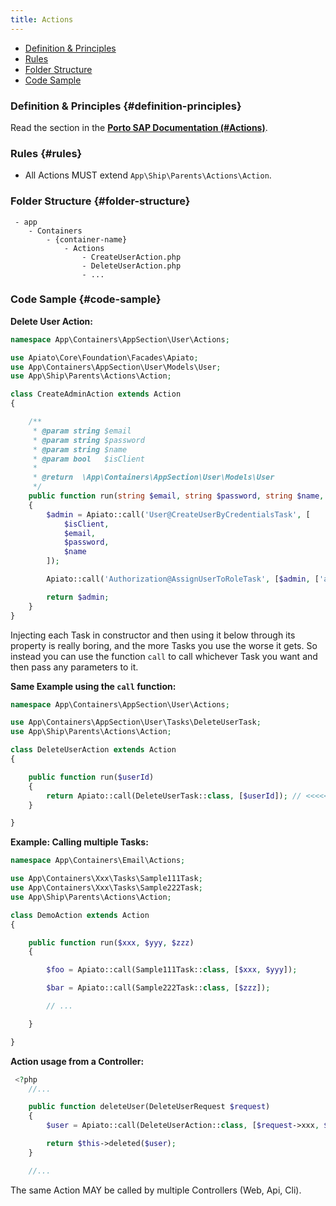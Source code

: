 ```yaml
---
title: Actions
---
```

- [Definition & Principles](#definition-principles)
- [Rules](#rules)
- [Folder Structure](#folder-structure)
- [Code Sample](#code-sample)

### Definition & Principles {#definition-principles}

Read the section in the  [**Porto SAP Documentation (#Actions)**](https://github.com/Mahmoudz/Porto#Actions).

### Rules {#rules}

- All Actions MUST extend `App\Ship\Parents\Actions\Action`.

### Folder Structure {#folder-structure}

```
 - app
    - Containers
        - {container-name}
            - Actions
                - CreateUserAction.php
                - DeleteUserAction.php
                - ...
```

### Code Sample {#code-sample}

**Delete User Action:**

```php
namespace App\Containers\AppSection\User\Actions;

use Apiato\Core\Foundation\Facades\Apiato;
use App\Containers\AppSection\User\Models\User;
use App\Ship\Parents\Actions\Action;

class CreateAdminAction extends Action
{

    /**
     * @param string $email
     * @param string $password
     * @param string $name
     * @param bool   $isClient
     *
     * @return  \App\Containers\AppSection\User\Models\User
     */
    public function run(string $email, string $password, string $name, bool $isClient = false): User
    {
        $admin = Apiato::call('User@CreateUserByCredentialsTask', [
            $isClient,
            $email,
            $password,
            $name
        ]);

        Apiato::call('Authorization@AssignUserToRoleTask', [$admin, ['admin']]);

        return $admin;
    }
}
```

Injecting each Task in constructor and then using it below through its property is really boring, and the more Tasks you use the worse it gets. So instead you can use the function `call` to call whichever Task you want and then pass any parameters to it.

**Same Example using the `call` function:**

```php
namespace App\Containers\AppSection\User\Actions;

use App\Containers\AppSection\User\Tasks\DeleteUserTask;
use App\Ship\Parents\Actions\Action;

class DeleteUserAction extends Action
{

    public function run($userId)
    {
        return Apiato::call(DeleteUserTask::class, [$userId]); // <<<<<
    }

}
```

**Example: Calling multiple Tasks:**

```php
namespace App\Containers\Email\Actions;

use App\Containers\Xxx\Tasks\Sample111Task;
use App\Containers\Xxx\Tasks\Sample222Task;
use App\Ship\Parents\Actions\Action;

class DemoAction extends Action
{

    public function run($xxx, $yyy, $zzz)
    {

        $foo = Apiato::call(Sample111Task::class, [$xxx, $yyy]);

        $bar = Apiato::call(Sample222Task::class, [$zzz]);

        // ...

    }

}

```

**Action usage from a Controller:**

```php
 <?php
    //...

    public function deleteUser(DeleteUserRequest $request)
    {
        $user = Apiato::call(DeleteUserAction::class, [$request->xxx, $request->yyy]);

        return $this->deleted($user);
    }

    //...
```

The same Action MAY be called by multiple Controllers (Web, Api, Cli).
